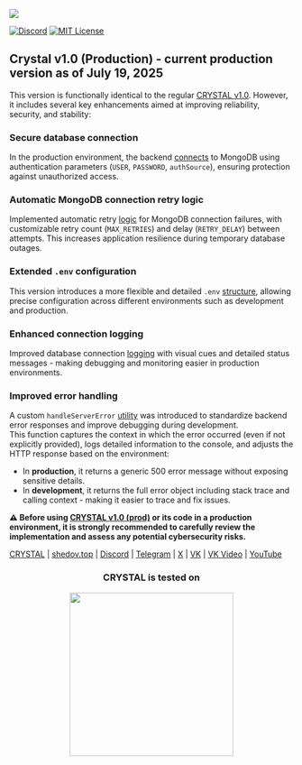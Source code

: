 [<img src="https://shedov.top/ru/wp-content/images/logo_crystal-v1.0_github_25.png">](https://shedov.top/description-and-capabilities-of-crystal-v1-0/)

[![Discord](https://img.shields.io/discord/1006372235172384849?style=for-the-badge&logo=5865F2&logoColor=black&labelColor=black&color=%23f3f3f3
)](https://discord.gg/ENB7RbxVZE)
[![MIT License](https://img.shields.io/badge/license-MIT-blue.svg?style=for-the-badge&logo=5865F2&logoColor=black&labelColor=black&color=%23f3f3f3)](https://github.com/CrystalSystems/crystal-v1.0/blob/main/LICENSE)

## Crystal v1.0 (Production) - current production version as of July 19, 2025

This version is functionally identical to the regular [CRYSTAL v1.0](https://github.com/CrystalSystems/crystal-v1.0). However, it includes several key enhancements aimed at improving reliability, security, and stability:

### Secure database connection
In the production environment, the backend [connects](https://github.com/CrystalSystems/crystal-v1.0--prod/blob/544bfffa9c1b06b081d2be622a9190030ca0444d/backend/src/core/engine/db/connectDB.js#L22) to MongoDB using authentication parameters (`USER`, `PASSWORD`, `authSource`), ensuring protection against unauthorized access.

### Automatic MongoDB connection retry logic
Implemented automatic retry [logic](https://github.com/CrystalSystems/crystal-v1.0--prod/blob/544bfffa9c1b06b081d2be622a9190030ca0444d/backend/src/core/engine/db/connectDB.js#L13) for MongoDB connection failures, with customizable retry count (`MAX_RETRIES`) and delay (`RETRY_DELAY`) between attempts. This increases application resilience during temporary database outages.

### Extended `.env` configuration  
This version introduces a more flexible and detailed `.env` [structure](https://github.com/CrystalSystems/crystal-v1.0--prod/tree/main/backend/src/shared/constants), allowing precise configuration across different environments such as development and production.

### Enhanced connection logging
Improved database connection [logging](https://github.com/CrystalSystems/crystal-v1.0--prod/blob/6b1bdc59fffe20d38d56a00459926a72fe5326bb/backend/src/core/engine/db/connectDB.js#L29) with visual cues and detailed status messages - making debugging and monitoring easier in production environments.

### Improved error handling  
A custom `handleServerError` [utility](https://github.com/CrystalSystems/crystal-v1.0--prod/blob/main/backend/src/shared/helpers/handle-server-error/handle-server-error.js) was introduced to standardize backend error responses and improve debugging during development.  
This function captures the context in which the error occurred (even if not explicitly provided), logs detailed information to the console, and adjusts the HTTP response based on the environment:  
- In **production**, it returns a generic 500 error message without exposing sensitive details.  
- In **development**, it returns the full error object including stack trace and calling context - making it easier to trace and fix issues.

**⚠️ Before using [CRYSTAL v1.0 (prod)](https://github.com/CrystalSystems/crystal-v1.0--prod) or its code in a production environment, it is strongly recommended to carefully review the implementation and assess any potential cybersecurity risks.**<br/>

[CRYSTAL](https://crysty.ru/) | [shedov.top](https://shedov.top/) | [Discord](https://discord.gg/ENB7RbxVZE) | [Telegram](https://t.me/ShedovChannel) | [X](https://x.com/AndrewShedov) | [VK](https://vk.com/shedovclub) | [VK Video](https://vkvideo.ru/@shedovclub) | [YouTube](https://www.youtube.com/@AndrewShedov)

<h3 align="center">CRYSTAL is tested on</h3>

<p align="center">
  <a href="https://www.browserstack.com/">
    <img src="https://shedov.top/wp-content/images/browserstack-logo-global.svg" width="290" />
  </a>
</p>
